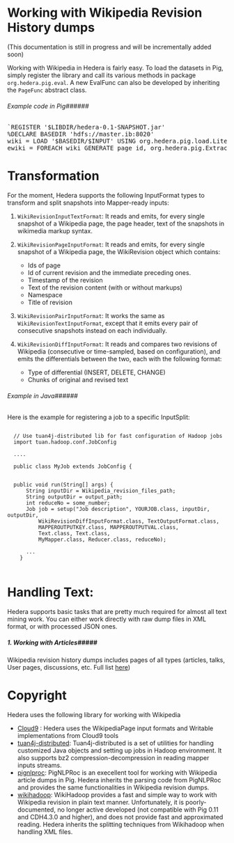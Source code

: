 Working with Wikipedia Revision History dumps
======

(This documentation is still in progress and will be incrementally added soon)

Working with Wikipedia in Hedera is fairly easy. To load the datasets in Pig, simply register the library and call its various methods in package <code>org.hedera.pig.eval</code>. A new EvalFunc can also be developed by inheriting the <code>PageFunc</code> abstract class.

###### Example code in Pig######

<pre>
`REGISTER '$LIBDIR/hedera-0.1-SNAPSHOT.jar'
%DECLARE BASEDIR 'hdfs://master.ib:8020'
wiki = LOAD '$BASEDIR/$INPUT' USING org.hedera.pig.load.LiteWikipediaLoader
ewiki = FOREACH wiki GENERATE page_id, org.hedera.pig.ExtractTemplate(page_id,page_title,text);`
</pre>


Transformation
=============

For the moment, Hedera supports the following InputFormat types to transform and split snapshots into Mapper-ready inputs:

1. `WikiRevisionInputTextFormat`: It reads and emits, for every single snapshot of a Wikipedia page, the page header, text of the snapshots in wikimedia markup syntax.

2. `WikiRevisionPageInputFormat`: It reads and emits, for every single snapshot of a Wikipedia page, the WikiRevision object which contains:
   - Ids of page
   - Id of current revision and the immediate preceding ones.
   - Timestamp of the revision
   - Text of the revision content (with or without markups)
   - Namespace
   - Title of revision

3. `WikiRevisionPairInputFormat`: It works the same as `WikiRevisionTextInputFormat`, except that it emits every pair of consecutive snapshots instead on each individually.

4. `WikiRevisionDiffInputFormat`: It reads and compares two revisions of Wikipedia (consecutive or time-sampled, based on configuration), and emits the differentials between the two, each with the following format:
   - Type of differential (INSERT, DELETE, CHANGE)
   - Chunks of original and revised text


###### Example in Java######
Here is the example for registering a job to a specific InputSplit:

<pre>
<code>
  // Use tuan4j-distributed lib for fast configuration of Hadoop jobs
  import tuan.hadoop.conf.JobConfig
  
  ....
  
  public class MyJob extends JobConfig {
    
    
  public void run(String[] args) {
      String inputDir = Wikipedia_revision_files_path;
      String outputDir = output_path;
      int reduceNo = some_number;
      Job job = setup("Job description", YOURJOB.class, inputDir, outputDir,
	      WikiRevisionDiffInputFormat.class, TextOutputFormat.class,
	      MAPPEROUTPUTKEY.class, MAPPEROUTPUTVAL.class,
	      Text.class, Text.class,
	      MyMapper.class, Reducer.class, reduceNo);
	
	  ...
	}
</code>
</pre>



Handling Text:
=============

Hedera supports basic tasks that are pretty much required for almost all text mining work. You can
either work directly with raw dump files in XML format, or with processed JSON ones.


##### 1. Working with Articles#####
Wikipedia revision history dumps includes pages of all types (articles, talks, User pages, discussions, etc. Full list [here](http://en.wikipedia.org/wiki/Wikipedia:Namespace))


Copyright
=============
Hedera uses the following library for working with Wikipedia

+ [Cloud9](https://github.com/antoine-tran/Cloud9) : Hedera uses the WikipediaPage input formats and Writable implementations from Cloud9 tools
+ [tuan4j-distributed](https://github.com/antoine-tran/maven-repo): Tuan4j-distributed is a set of utilities for handling customized Java objects and setting up jobs in Hadoop environment. It also supports bz2 compression-decompression in reading mapper inputs streams.
+ [pignlproc](https://github.com/ogrisel/pignlproc): PigNLPRoc is an execellent tool for working with Wikipedia article dumps in Pig. Hedera inherits the parsing code from PigNLPRoc and provides the same functionalities in Wikipedia revision dumps.
+ [wikihadoop](https://github.com/whym/wikihadoop): WikiHadoop provides a fast and simple way to work with Wikipedia revision in plain text manner. Unfortunately, it is poorly-documented, no longer active developed (not compatible with Pig 0.11 and CDH4.3.0 and higher), and does not provide fast and approximated reading. Hedera inherits the splitting techniques from Wikihadoop when handling XML files.
